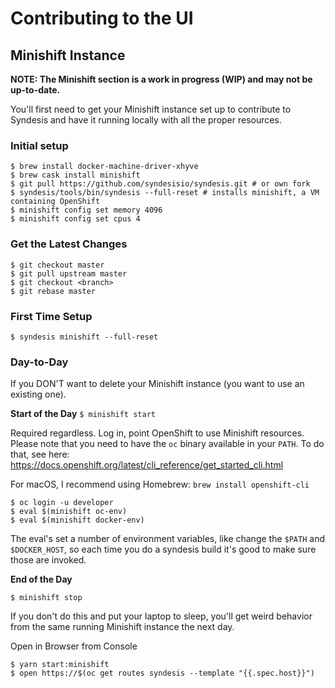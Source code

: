 # Contributing to the UI

## Minishift Instance

**NOTE: The Minishift section is a work in progress (WIP) and may not be up-to-date.**

You'll first need to get your Minishift instance set up to contribute to Syndesis and have it running locally with all the proper resources.

### Initial setup

```
$ brew install docker-machine-driver-xhyve
$ brew cask install minishift
$ git pull https://github.com/syndesisio/syndesis.git # or own fork
$ syndesis/tools/bin/syndesis --full-reset # installs minishift, a VM containing OpenShift
$ minishift config set memory 4096
$ minishift config set cpus 4
```

### Get the Latest Changes

```
$ git checkout master
$ git pull upstream master
$ git checkout <branch>
$ git rebase master
```

### First Time Setup

`$ syndesis minishift --full-reset`

### Day-to-Day
If you DON'T want to delete your Minishift instance (you want to use an existing one).

**Start of the Day**
`$ minishift start`

Required regardless.
Log in, point OpenShift to use Minishift resources.
Please note that you need to have the `oc` binary available in your `PATH`. To do that, see here: https://docs.openshift.org/latest/cli_reference/get_started_cli.html

For macOS, I recommend using Homebrew: `brew install openshift-cli`

```
$ oc login -u developer
$ eval $(minishift oc-env)
$ eval $(minishift docker-env)
```

The eval's set a number of environment variables, like change the `$PATH` and `$DOCKER_HOST`, so each time you do a syndesis build it's good to make sure those are invoked.

**End of the Day**

`$ minishift stop`

If you don't do this and put your laptop to sleep, you'll get weird behavior from the same running Minishift instance the next day.

Open in Browser from Console

```
$ yarn start:minishift
$ open https://$(oc get routes syndesis --template "{{.spec.host}}")
```



